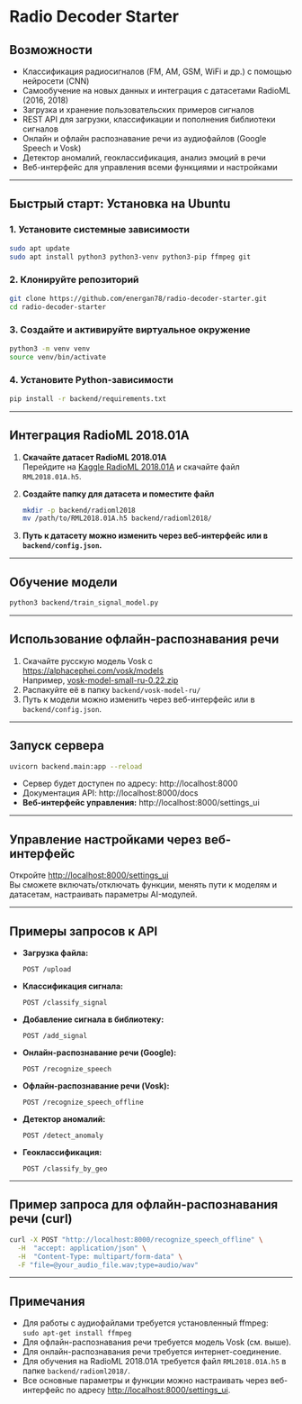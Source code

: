 # Radio Decoder Starter

## Возможности

- Классификация радиосигналов (FM, AM, GSM, WiFi и др.) с помощью нейросети (CNN)
- Самообучение на новых данных и интеграция с датасетами RadioML (2016, 2018)
- Загрузка и хранение пользовательских примеров сигналов
- REST API для загрузки, классификации и пополнения библиотеки сигналов
- Онлайн и офлайн распознавание речи из аудиофайлов (Google Speech и Vosk)
- Детектор аномалий, геоклассификация, анализ эмоций в речи
- Веб-интерфейс для управления всеми функциями и настройками

---

## Быстрый старт: Установка на Ubuntu

### 1. Установите системные зависимости

```bash
sudo apt update
sudo apt install python3 python3-venv python3-pip ffmpeg git
```

### 2. Клонируйте репозиторий

```bash
git clone https://github.com/energan78/radio-decoder-starter.git
cd radio-decoder-starter
```

### 3. Создайте и активируйте виртуальное окружение

```bash
python3 -m venv venv
source venv/bin/activate
```

### 4. Установите Python-зависимости

```bash
pip install -r backend/requirements.txt
```

---

## Интеграция RadioML 2018.01A

1. **Скачайте датасет RadioML 2018.01A**  
   Перейдите на [Kaggle RadioML 2018.01A](https://www.kaggle.com/datasets/pinxau1000/radioml2018) и скачайте файл `RML2018.01A.h5`.

2. **Создайте папку для датасета и поместите файл**  
   ```bash
   mkdir -p backend/radioml2018
   mv /path/to/RML2018.01A.h5 backend/radioml2018/
   ```

3. **Путь к датасету можно изменить через веб-интерфейс или в `backend/config.json`.**

---

## Обучение модели

```bash
python3 backend/train_signal_model.py
```

---

## Использование офлайн-распознавания речи

1. Скачайте русскую модель Vosk с https://alphacephei.com/vosk/models  
   Например, [vosk-model-small-ru-0.22.zip](https://alphacephei.com/vosk/models/vosk-model-small-ru-0.22.zip)
2. Распакуйте её в папку `backend/vosk-model-ru/`
3. Путь к модели можно изменить через веб-интерфейс или в `backend/config.json`.

---

## Запуск сервера

```bash
uvicorn backend.main:app --reload
```

- Сервер будет доступен по адресу: http://localhost:8000
- Документация API: http://localhost:8000/docs
- **Веб-интерфейс управления:** http://localhost:8000/settings_ui

---

## Управление настройками через веб-интерфейс

Откройте [http://localhost:8000/settings_ui](http://localhost:8000/settings_ui)  
Вы сможете включать/отключать функции, менять пути к моделям и датасетам, настраивать параметры AI-модулей.

---

## Примеры запросов к API

- **Загрузка файла:**
  ```
  POST /upload
  ```
- **Классификация сигнала:**
  ```
  POST /classify_signal
  ```
- **Добавление сигнала в библиотеку:**
  ```
  POST /add_signal
  ```
- **Онлайн-распознавание речи (Google):**
  ```
  POST /recognize_speech
  ```
- **Офлайн-распознавание речи (Vosk):**
  ```
  POST /recognize_speech_offline
  ```
- **Детектор аномалий:**
  ```
  POST /detect_anomaly
  ```
- **Геоклассификация:**
  ```
  POST /classify_by_geo
  ```

---

## Пример запроса для офлайн-распознавания речи (curl)

```bash
curl -X POST "http://localhost:8000/recognize_speech_offline" \
  -H  "accept: application/json" \
  -H  "Content-Type: multipart/form-data" \
  -F "file=@your_audio_file.wav;type=audio/wav"
```

---

## Примечания

- Для работы с аудиофайлами требуется установленный ffmpeg:  
  `sudo apt-get install ffmpeg`
- Для офлайн-распознавания речи требуется модель Vosk (см. выше).
- Для онлайн-распознавания речи требуется интернет-соединение.
- Для обучения на RadioML 2018.01A требуется файл `RML2018.01A.h5` в папке `backend/radioml2018/`.
- Все основные параметры и функции можно настраивать через веб-интерфейс по адресу [http://localhost:8000/settings_ui](http://localhost:8000/settings_ui).
